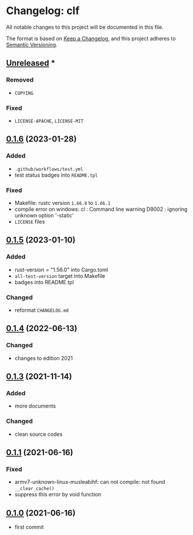 # Changelog: clf

All notable changes to this project will be documented in this file.

The format is based on [Keep a Changelog](https://keepachangelog.com/en/1.0.0/),
and this project adheres to [Semantic Versioning](https://semver.org/spec/v2.0.0.html).

## [Unreleased] *
### Removed
* `COPYING`

### Fixed
* `LICENSE-APACHE`, `LICENSE-MIT`


## [0.1.6] (2023-01-28)
### Added
* `.github/workflows/test.yml`
* test status badges into `README.tpl`

### Fixed
* Makefile: rustc version `1.66.0` to `1.66.1`
* compile error on windows: cl : Command line warning D9002 : ignoring unknown option '-static'
* `LICENSE` files

## [0.1.5] (2023-01-10)
### Added
* rust-version = "1.56.0" into Cargo.toml
* `all-test-version` target into Makefile
* badges into README.tpl

### Changed
* reformat `CHANGELOG.md`

## [0.1.4] (2022-06-13)
### Changed
* changes to edition 2021

## [0.1.3] (2021-11-14)
### Added
* more documents

### Changed
* clean source codes

## [0.1.1] (2021-06-16)
### Fixed
* armv7-unknown-linux-musleabihf: can not compile: not found `__clear_cache()`
* suppress this error by void function

## [0.1.0] (2021-06-16)
* first commit

[Unreleased]: https://github.com/aki-akaguma/clf/compare/v0.1.6..HEAD
[0.1.6]: https://github.com/aki-akaguma/clf/compare/v0.1.5..v0.1.6
[0.1.5]: https://github.com/aki-akaguma/clf/compare/v0.1.4..v0.1.5
[0.1.4]: https://github.com/aki-akaguma/clf/compare/v0.1.3..v0.1.4
[0.1.3]: https://github.com/aki-akaguma/clf/compare/v0.1.2..v0.1.3
[0.1.2]: https://github.com/aki-akaguma/clf/compare/v0.1.1..v0.1.2
[0.1.1]: https://github.com/aki-akaguma/clf/compare/v0.1.0..v0.1.1
[0.1.0]: https://github.com/aki-akaguma/clf/releases/tag/v0.1.0
